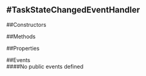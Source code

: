 #TaskStateChangedEventHandler
---
##Constructors 


##Methods  












##Properties  



##Events  
####No public events defined

